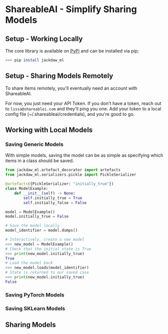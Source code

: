 # ShareableAI - Simplify Sharing Models

## Setup - Working Locally
The core library is available on [PyPi](https://pypi.org/project/jackdaw/) and can be installed via pip;

```bash
>>> pip install jackdaw_ml
```
## Setup - Sharing Models Remotely
To share items remotely, you'll eventually need an account with ShareableAI. 

For now, you just need your API Token. If you don't have a token, reach out to `lissa@shareablei.com` and they'll ping you one.  Add your token to a local config file (~/.shareableai/credentials), and you're good to go.


## Working with Local Models
### Saving Generic Models

With simple models, saving the model can be as simple as specifying which items in a class should be saved.

```python
from jackdaw_ml.artefact_decorator import artefacts
from jackdaw_ml.serializers.pickle import PickleSerializer

@artefacts({PickleSerializer: "initially_true"})
class ModelExample:
    def __init__(self) -> None:
        self.initially_true = True
        self.initially_false = False

model = ModelExample()
model.initially_true = False

# Save the model locally
model_identifier = model.dumps()

```
```python
# Interactively, create a new model
>>> new_model = ModelExample()
# Check that the initial state is True
>>> print(new_model.initially_true)
True
# Load the model back
>>> new_model.loads(model_identifier)
# State is returned to our saved case
>>> print(new_model.initially_true)
False
```

### Saving PyTorch Models



### Saving SKLearn Models


## Sharing Models